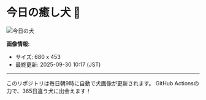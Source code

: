 # 今日の癒し犬 🐶
 
![今日の犬](https://teru-kuma.github.io/daily-character/daily.jpg?d=202509301017)

**画像情報:**
- サイズ: 680 x 453
- 最終更新: 2025-09-30 10:17 (JST)

---

このリポジトリは毎日朝9時に自動で犬画像が更新されます。
GitHub Actionsの力で、365日違う犬に出会えます！

